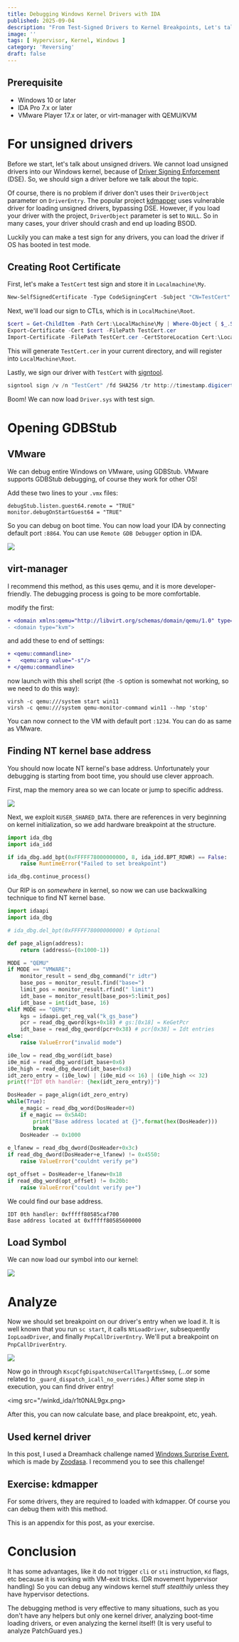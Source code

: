 ```yaml
---
title: Debugging Windows Kernel Drivers with IDA
published: 2025-09-04
description: "From Test-Signed Drivers to Kernel Breakpoints, Let's talk about debugging arbitrary kernel drivers in stealth mode."
image: ''
tags: [ Hypervisor, Kernel, Windows ]
category: 'Reversing'
draft: false 
---
```


## Prerequisite

+ Windows 10 or later
+ IDA Pro 7.x or later
+ VMware Player 17.x or later, or virt-manager with QEMU/KVM

# For unsigned drivers

Before we start, let's talk about unsigned drivers. We cannot load unsigned drivers into our Windows kernel, because of [Driver Signing Enforcement](https://learn.microsoft.com/en-us/windows-hardware/drivers/install/driver-signing) (DSE). So, we should sign a driver before we talk about the topic.

Of course, there is no problem if driver don't uses their `DriverObject` parameter on `DriverEntry`. The popular project [kdmapper](https://github.com/TheCruZ/kdmapper) uses vulnerable driver for loading unsigned drivers, bypassing DSE. However, if you load your driver with the project, `DriverObject` parameter is set to `NULL`. So in many cases, your driver should crash and end up loading BSOD.

Luckily you can make a test sign for any drivers, you can load the driver if OS has booted in test mode.

## Creating Root Certificate

First, let's make a `TestCert` test sign and store it in `Localmachine\My`.

```powershell
New-SelfSignedCertificate -Type CodeSigningCert -Subject "CN=TestCert" -CertStoreLocation "Cert:\LocalMachine\My"
```

Next, we'll load our sign to CTLs, which is in `LocalMachine\Root`.

```powershell
$cert = Get-ChildItem -Path Cert:\LocalMachine\My | Where-Object { $_.Subject -eq "CN=TestCert" }
Export-Certificate -Cert $cert -FilePath TestCert.cer
Import-Certificate -FilePath TestCert.cer -CertStoreLocation Cert:\LocalMachine\Root
```

This will generate `TestCert.cer` in your current directory, and will register into `LocalMachine\Root`.

Lastly, we sign our driver with `TestCert` with [signtool](https://learn.microsoft.com/en-us/windows/win32/seccrypto/signtool).

```powershell
signtool sign /v /n "TestCert" /fd SHA256 /tr http://timestamp.digicert.com /td SHA256 Driver.sys
```

Boom! We can now load `Driver.sys` with test sign.

# Opening GDBStub

## VMware

We can debug entire Windows on VMware, using GDBStub. VMware supports GDBStub debugging, of course they work for other OS!

Add these two lines to your `.vmx` files:

```
debugStub.listen.guest64.remote = "TRUE"
monitor.debugOnStartGuest64 = "TRUE"
```

So you can debug on boot time. You can now load your IDA by connecting default port `:8864`. You can use `Remote GDB Debugger` option in IDA.

<img src="/winkd_ida/HJf2r6Bqxg.png">

## virt-manager

I recommend this method, as this uses qemu, and it is more developer-friendly. The debugging process is going to be more comfortable.

modify the first:

```diff
+ <domain xmlns:qemu="http://libvirt.org/schemas/domain/qemu/1.0" type="kvm">
- <domain type="kvm">
```

and add these to end of settings:

```diff
+ <qemu:commandline>
+   <qemu:arg value="-s"/>
+ </qemu:commandline>
```

now launch with this shell script (the `-S` option is somewhat not working, so we need to do this way):

```
virsh -c qemu:///system start win11
virsh -c qemu:///system qemu-monitor-command win11 --hmp 'stop'
```

You can now connect to the VM with default port `:1234`. You can do as same as VMware.

## Finding NT kernel base address

You should now locate NT kernel's base address. Unfortunately your debugging is starting from boot time, you should use clever approach.

First, map the memory area so we can locate or jump to specific address.

<img src="/winkd_ida/rJJOKIUclx.png">

Next, we exploit `KUSER_SHARED_DATA`. there are references in very beginning on kernel initialization, so we add hardware breakpoint at the structure.

```python
import ida_dbg
import ida_idd

if ida_dbg.add_bpt(0xFFFFF78000000000, 8, ida_idd.BPT_RDWR) == False:
    raise RuntimeError("Failed to set breakpoint")

ida_dbg.continue_process()
```

Our RIP is on *somewhere* in kernel, so now we can use backwalking technique to find NT kernel base.

```python
import idaapi
import ida_dbg

# ida_dbg.del_bpt(0xFFFFF78000000000) # Optional

def page_align(address):
    return (address&~(0x1000-1))

MODE = "QEMU"
if MODE == "VMWARE":
    monitor_result = send_dbg_command("r idtr")
    base_pos = monitor_result.find("base=")
    limit_pos = monitor_result.rfind(" limit")
    idt_base = monitor_result[base_pos+5:limit_pos]
    idt_base = int(idt_base, 16)
elif MODE == "QEMU":
    kgs = idaapi.get_reg_val("k_gs_base")
    pcr = read_dbg_qword(kgs+0x18) # gs:[0x18] = KeGetPcr
    idt_base = read_dbg_qword(pcr+0x38) # pcr[0x38] = Idt entries
else:
    raise ValueError("invalid mode")

i0e_low = read_dbg_word(idt_base)
i0e_mid = read_dbg_word(idt_base+0x6)
i0e_high = read_dbg_dword(idt_base+0x8)
idt_zero_entry = (i0e_low) | (i0e_mid << 16) | (i0e_high << 32)
print(f"IDT 0th handler: {hex(idt_zero_entry)}")

DosHeader = page_align(idt_zero_entry)
while(True):
    e_magic = read_dbg_word(DosHeader+0)
    if e_magic == 0x5A4D:
        print("Base address located at {}".format(hex(DosHeader)))
        break
    DosHeader -= 0x1000
    
e_lfanew = read_dbg_dword(DosHeader+0x3c)
if read_dbg_dword(DosHeader+e_lfanew) != 0x4550:
    raise ValueError("couldnt verify pe")

opt_offset = DosHeader+e_lfanew+0x18
if read_dbg_word(opt_offset) != 0x20b:
    raise ValueError("couldnt verify pe+")
```

We could find our base address.

```
IDT 0th handler: 0xfffff80585caf700
Base address located at 0xfffff80585600000
```

## Load Symbol

We can now load our symbol into our kernel:

<img src="/winkd_ida/HJfJn6B9xe.png">

# Analyze

Now we should set breakpoint on our driver's entry when we load it. It is well known that you run `sc start`, it calls `NtLoadDriver`, subsequently `IopLoadDriver`, and finally `PnpCallDriverEntry`. We'll put a breakpoint on `PnpCallDriverEntry`.

<img src="/winkd_ida/ByZD4RUqxg.png">

Now go in through `KscpCfgDispatchUserCallTargetEsSmep`, (...or some related to `_guard_dispatch_icall_no_overrides`.) After some step in execution, you can find driver entry!

<img src="/winkd_ida/r1t0NAL9gx.png>

After this, you can now calculate base, and place breakpoint, etc, yeah.

## Used kernel driver

In this post, I used a Dreamhack challenge named [Windows Surprise Event](https://dreamhack.io/wargame/challenges/2235), which is made by [Zoodasa](https://solo.to/mylostchristmas). I recommend you to see this challenge!

## Exercise: kdmapper

For some drivers, they are required to loaded with kdmapper. Of course you can debug them with this method.

This is an appendix for this post, as your exercise.

# Conclusion

It has some advantages, like it do not trigger `cli` or `sti` instruction, `Kd` flags, etc because it is working with VM-exit tricks. (DR movement hypervisor handling) So you can debug any windows kernel stuff *stealthily* unless they have hypervisor detections.

The debugging method is very effective to many situations, such as you don't have any helpers but only one kernel driver, analyzing boot-time loading drivers, or even analyzing the kernel itself! (It is very useful to analyze PatchGuard yes.)
